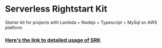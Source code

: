 # Serverless Rightstart Kit

Starter kit for projects with Lambda + Nodejs + Typescript + MySql on AWS platform.

### [Here's the link to detailed usage of SRK](https://medium.com/@arv14/speed-up-application-development-on-aws-with-serverless-rightstart-kit-54462004d37e)